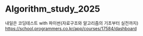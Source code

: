 # Algorithm_study_2025
내일은 코딩테스트 with 파이썬(자료구조와 알고리즘의 기초부터 실전까지)
https://school.programmers.co.kr/app/courses/17584/dashboard
